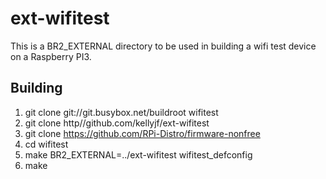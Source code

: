 # ext-wifitest

This is a BR2_EXTERNAL directory to be used in building a wifi test device on a Raspberry PI3.

## Building

1. git clone git://git.busybox.net/buildroot wifitest
2. git clone http//github.com/kellyjf/ext-wifitest
3. git clone https://github.com/RPi-Distro/firmware-nonfree 
3. cd wifitest
4. make BR2_EXTERNAL=../ext-wifitest wifitest_defconfig
5. make
